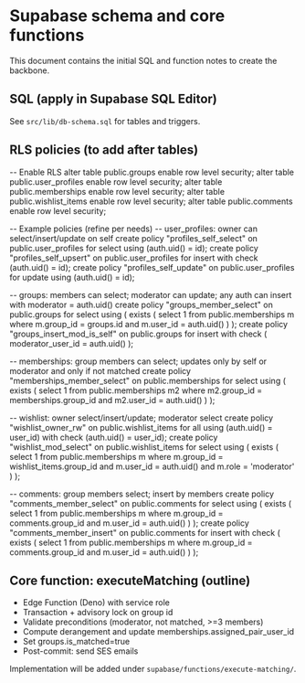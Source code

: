 # Supabase schema and core functions

This document contains the initial SQL and function notes to create the backbone.

## SQL (apply in Supabase SQL Editor)

See `src/lib/db-schema.sql` for tables and triggers.

## RLS policies (to add after tables)

-- Enable RLS
alter table public.groups enable row level security;
alter table public.user_profiles enable row level security;
alter table public.memberships enable row level security;
alter table public.wishlist_items enable row level security;
alter table public.comments enable row level security;

-- Example policies (refine per needs)
-- user_profiles: owner can select/insert/update on self
create policy "profiles_self_select" on public.user_profiles
  for select using (auth.uid() = id);
create policy "profiles_self_upsert" on public.user_profiles
  for insert with check (auth.uid() = id);
create policy "profiles_self_update" on public.user_profiles
  for update using (auth.uid() = id);

-- groups: members can select; moderator can update; any auth can insert with moderator = auth.uid()
create policy "groups_member_select" on public.groups
  for select using (
    exists (
      select 1 from public.memberships m where m.group_id = groups.id and m.user_id = auth.uid()
    )
  );
create policy "groups_insert_mod_is_self" on public.groups
  for insert with check ( moderator_user_id = auth.uid() );

-- memberships: group members can select; updates only by self or moderator and only if not matched
create policy "memberships_member_select" on public.memberships
  for select using (
    exists (
      select 1 from public.memberships m2 where m2.group_id = memberships.group_id and m2.user_id = auth.uid()
    )
  );

-- wishlist: owner select/insert/update; moderator select
create policy "wishlist_owner_rw" on public.wishlist_items
  for all using (auth.uid() = user_id) with check (auth.uid() = user_id);
create policy "wishlist_mod_select" on public.wishlist_items
  for select using (
    exists (
      select 1 from public.memberships m where m.group_id = wishlist_items.group_id and m.user_id = auth.uid() and m.role = 'moderator'
    )
  );

-- comments: group members select; insert by members
create policy "comments_member_select" on public.comments
  for select using (
    exists (
      select 1 from public.memberships m where m.group_id = comments.group_id and m.user_id = auth.uid()
    )
  );
create policy "comments_member_insert" on public.comments
  for insert with check (
    exists (
      select 1 from public.memberships m where m.group_id = comments.group_id and m.user_id = auth.uid()
    )
  );

## Core function: executeMatching (outline)

- Edge Function (Deno) with service role
- Transaction + advisory lock on group id
- Validate preconditions (moderator, not matched, >=3 members)
- Compute derangement and update memberships.assigned_pair_user_id
- Set groups.is_matched=true
- Post-commit: send SES emails

Implementation will be added under `supabase/functions/execute-matching/`.
